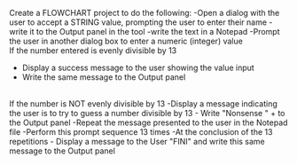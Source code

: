 Create a FLOWCHART project to do the following:
-Open a dialog with the user to accept a STRING value, prompting the user to enter their name
-write it to the Output panel in the tool
-write the text in a Notepad 
-Prompt the user in another dialog box to enter a numeric (integer) value
<br>
If the number entered is evenly divisible by 13
- Display a success message to the user showing the value input
- Write the same message to the Output panel
<br>
If the number is NOT evenly divisible by 13
-Display a message indicating the user is to try to guess a number divisible by 13
- Write "Nonsense " + <the user's value> to the Output panel
-Repeat the message presented to the user in the Notepad file 
-Perform this prompt sequence 13 times
-At the conclusion of the 13 repetitions - Display a message to the User "FINI" and write this same message to the Output panel
